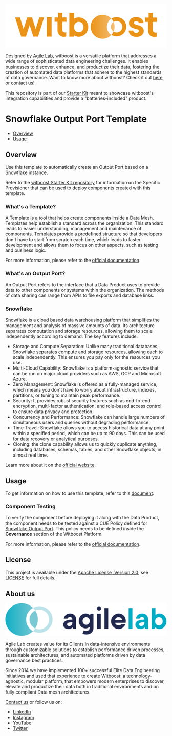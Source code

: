 <p align="center">
    <a href="https://www.agilelab.it/witboost">
        <img src="docs/img/witboost_logo.svg" alt="witboost" width=600 >
    </a>
</p>

Designed by [Agile Lab](https://www.agilelab.it/), witboost is a versatile platform that addresses a wide range of sophisticated data engineering challenges. It enables businesses to discover, enhance, and productize their data, fostering the creation of automated data platforms that adhere to the highest standards of data governance. Want to know more about witboost? Check it out [here](https://www.agilelab.it/witboost) or [contact us!](https://www.agilelab.it/contacts)

This repository is part of our [Starter Kit](https://github.com/agile-lab-dev/witboost-starter-kit) meant to showcase witboost's integration capabilities and provide a "batteries-included" product.

# Snowflake Output Port Template

- [Overview](#overview)
- [Usage](#usage)

## Overview

Use this template to automatically create an Output Port based on a Snowflake instance.

Refer to the [witboost Starter Kit repository](https://github.com/agile-lab-dev/witboost-starter-kit) for information on the Specific Provisioner that can be used to deploy components created with this template.

### What's a Template?

A Template is a tool that helps create components inside a Data Mesh. Templates help establish a standard across the organization. This standard leads to easier understanding, management and maintenance of components. Templates provide a predefined structure so that developers don't have to start from scratch each time, which leads to faster development and allows them to focus on other aspects, such as testing and business logic.

For more information, please refer to the [official documentation](https://docs.witboost.agilelab.it/docs/p1_user/p6_advanced/p6_1_templates/#getting-started).

### What's an Output Port?

An Output Port refers to the interface that a Data Product uses to provide data to other components or systems within the organization. The methods of data sharing can range from APIs to file exports and database links.

### Snowflake

Snowflake is a cloud based data warehousing platform that simplifies the management and analysis of massive amounts of data. Its architecture separates computation and storage resources, allowing them to scale independently according to demand. The key features include:

- Storage and Compute Separation: Unlike many traditional databases, Snowflake separates compute and storage resources, allowing each to scale independently. This ensures you pay only for the resources you use.
- Multi-Cloud Capability: Snowflake is a platform-agnostic service that can be run on major cloud providers such as AWS, GCP and Microsoft Azure.
- Zero Management: Snowflake is offered as a fully-managed service, which means you don't have to worry about infrastructure, indexes, partitions, or tuning to maintain peak performance.
- Security: It provides robust security features such as end-to-end encryption, multi-factor authentication, and role-based access control to ensure data privacy and protection.
- Concurrency and Performance: Snowflake can handle large numbers of simultaneous users and queries without degrading performance.
- Time Travel: Snowflake allows you to access historical data at any point within a specified period, which can be up to 90 days. This can be used for data recovery or analytical purposes.
- Cloning: the clone capability allows us to quickly duplicate anything, including databases, schemas, tables, and other Snowflake objects, in almost real time.

Learn more about it on the [official website](https://www.snowflake.com/en/).

## Usage

To get information on how to use this template, refer to this [document](./docs/index.md).

### Component Testing

To verify the component before deploying it along with the Data Product, the component needs to be tested against a CUE Policy defined for [Snowflake Output Port](./policies/output_port.cue). This policy needs to be defined inside the **Governance** section of the Witboost Platform.

For more information, please refer to the [official documentation](https://docs.witboost.agilelab.it/docs/p1_user/p5_managing_policies/p5_1_overview).

## License

This project is available under the [Apache License, Version 2.0](https://opensource.org/licenses/Apache-2.0); see [LICENSE](LICENSE) for full details.

## About us

<p align="center">
    <a href="https://www.agilelab.it">
        <img src="docs/img/agilelab_logo.svg" alt="Agile Lab" width=600>
    </a>
</p>

Agile Lab creates value for its Clients in data-intensive environments through customizable solutions to establish performance driven processes, sustainable architectures, and automated platforms driven by data governance best practices.

Since 2014 we have implemented 100+ successful Elite Data Engineering initiatives and used that experience to create Witboost: a technology-agnostic, modular platform, that empowers modern enterprises to discover, elevate and productize their data both in traditional environments and on fully compliant Data mesh architectures.

[Contact us](https://www.agilelab.it/contacts) or follow us on:
- [LinkedIn](https://www.linkedin.com/company/agile-lab/)
- [Instagram](https://www.instagram.com/agilelab_official/)
- [YouTube](https://www.youtube.com/channel/UCTWdhr7_4JmZIpZFhMdLzAA)
- [Twitter](https://twitter.com/agile__lab)
